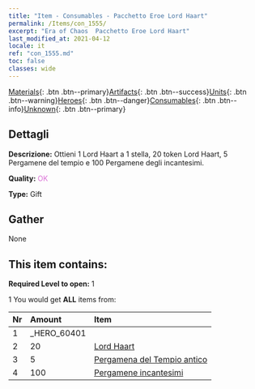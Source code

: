 ```yaml
---
title: "Item - Consumables - Pacchetto Eroe Lord Haart"
permalink: /Items/con_1555/
excerpt: "Era of Chaos  Pacchetto Eroe Lord Haart"
last_modified_at: 2021-04-12
locale: it
ref: "con_1555.md"
toc: false
classes: wide
---
```

 [Materials](/it/Items/){: .btn .btn--primary}[Artifacts](/it/Items/Artifacts/){: .btn .btn--success}[Units](/it/Items/Units/){: .btn .btn--warning}[Heroes](/it/Items/Heroes/){: .btn .btn--danger}[Consumables](/it/Items/Consumables/){: .btn .btn--info}[Unknown](/it/Items/Unknown/){: .btn .btn--primary}

## Dettagli
 **Descrizione:** Ottieni 1 Lord Haart a 1 stella, 20 token Lord Haart, 5 Pergamene del tempio e 100 Pergamene degli incantesimi.

 **Quality:** <span style="color: #DA70D6">OK</span>

 **Type:** Gift

## Gather

  None

## This item contains:

 **Required Level to open:** 1

 1 You would get **ALL** items  from:

  | Nr | Amount |     Item    |
  |:---|:-------|:------------|
  | 1 | _HERO_60401 | 
  | 2 | 20 | [Lord Haart](/it/Items/her_370/) | 
  | 3 | 5 | [Pergamena del Tempio antico](/it/Items/con_697/) | 
  | 4 | 100 | [Pergamene incantesimi](/it/Items/con_694/) | 

